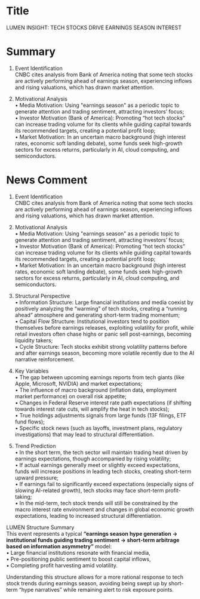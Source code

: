 # Title
LUMEN INSIGHT: TECH STOCKS DRIVE EARNINGS SEASON INTEREST

# Summary
1. Event Identification  
CNBC cites analysis from Bank of America noting that some tech stocks are actively performing ahead of earnings season, experiencing inflows and rising valuations, which has drawn market attention.

2. Motivational Analysis  
• Media Motivation: Using "earnings season" as a periodic topic to generate attention and trading sentiment, attracting investors’ focus;  
• Investor Motivation (Bank of America): Promoting “hot tech stocks” can increase trading volume for its clients while guiding capital towards its recommended targets, creating a potential profit loop;  
• Market Motivation: In an uncertain macro background (high interest rates, economic soft landing debate), some funds seek high-growth sectors for excess returns, particularly in AI, cloud computing, and semiconductors.

# News Comment
1. Event Identification  
CNBC cites analysis from Bank of America noting that some tech stocks are actively performing ahead of earnings season, experiencing inflows and rising valuations, which has drawn market attention.

2. Motivational Analysis  
• Media Motivation: Using "earnings season" as a periodic topic to generate attention and trading sentiment, attracting investors’ focus;  
• Investor Motivation (Bank of America): Promoting “hot tech stocks” can increase trading volume for its clients while guiding capital towards its recommended targets, creating a potential profit loop;  
• Market Motivation: In an uncertain macro background (high interest rates, economic soft landing debate), some funds seek high-growth sectors for excess returns, particularly in AI, cloud computing, and semiconductors.

3. Structural Perspective  
• Information Structure: Large financial institutions and media coexist by positively analyzing the “warming” of tech stocks, creating a “running ahead” atmosphere and generating short-term trading momentum;  
• Capital Flow Structure: Institutional investors tend to position themselves before earnings releases, exploiting volatility for profit, while retail investors often chase highs or panic sell post-earnings, becoming liquidity takers;  
• Cycle Structure: Tech stocks exhibit strong volatility patterns before and after earnings season, becoming more volatile recently due to the AI narrative reinforcement.

4. Key Variables  
• The gap between upcoming earnings reports from tech giants (like Apple, Microsoft, NVIDIA) and market expectations;  
• The influence of macro background (inflation data, employment market performance) on overall risk appetite;  
• Changes in Federal Reserve interest rate path expectations (if shifting towards interest rate cuts, will amplify the heat in tech stocks);  
• True holdings adjustments signals from large funds (13F filings, ETF fund flows);  
• Specific stock news (such as layoffs, investment plans, regulatory investigations) that may lead to structural differentiation.

5. Trend Prediction  
• In the short term, the tech sector will maintain trading heat driven by earnings expectations, though accompanied by rising volatility;  
• If actual earnings generally meet or slightly exceed expectations, funds will increase positions in leading tech stocks, creating short-term upward pressure;  
• If earnings fail to significantly exceed expectations (especially signs of slowing AI-related growth), tech stocks may face short-term profit-taking;  
• In the mid-term, tech stock trends will still be constrained by the macro interest rate environment and changes in global economic growth expectations, leading to increased structural differentiation.

LUMEN Structure Summary  
This event represents a typical **“earnings season hype generation → institutional funds guiding trading sentiment → short-term arbitrage based on information asymmetry”** model:  
• Large financial institutions resonate with financial media,  
• Pre-positioning public sentiment to boost capital inflows,  
• Completing profit harvesting amid volatility.  

Understanding this structure allows for a more rational response to tech stock trends during earnings season, avoiding being swept up by short-term “hype narratives” while remaining alert to risk exposure points.
